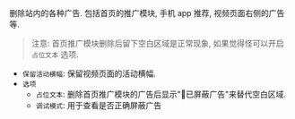删除站内的各种广告. 包括首页的推广模块, 手机 app 推荐, 视频页面右侧的广告等. 

> 注意: 首页推广模块删除后留下空白区域是正常现象, 如果觉得怪可以开启 `占位文本` 选项.

- `保留活动横幅`: 保留视频页面的活动横幅.
- `选项`
  - `占位文本`: 删除首页推广模块的广告后显示"🚫已屏蔽广告"来替代空白区域.
  - `调试模式`: 用于查看是否正确屏蔽广告
